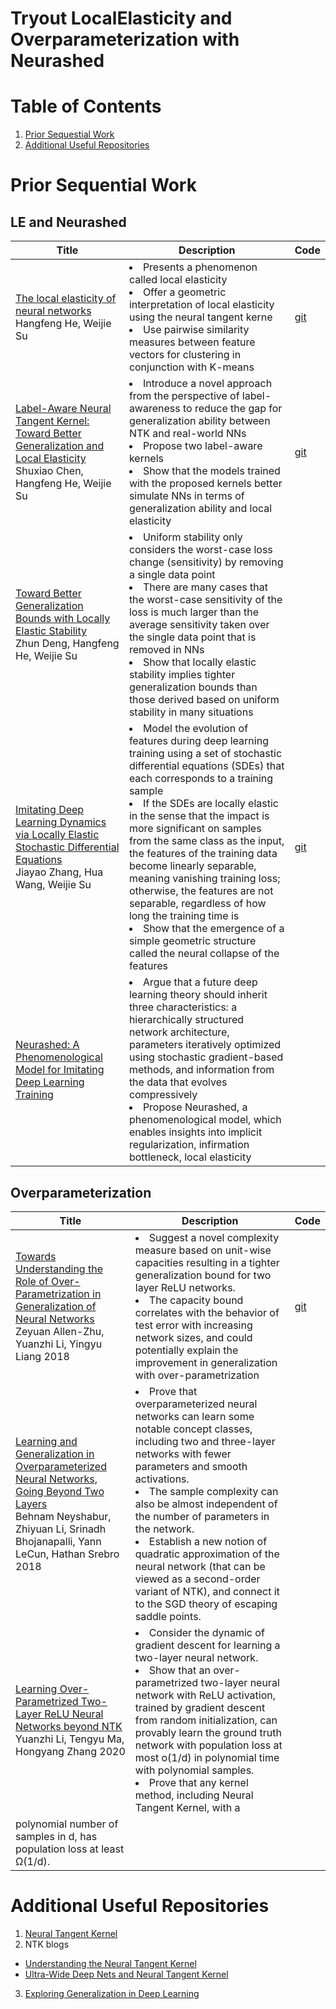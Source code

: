 # Tryout LocalElasticity and Overparameterization with Neurashed

# Table of Contents
1. [Prior Sequestial Work](#prior-sequential-work)
2. [Additional Useful Repositories](#additional-useful-repositories)

# Prior Sequential Work
## LE and Neurashed
| Title | Description | Code |
|-------|-------------|------|
|  [The local elasticity of neural networks](https://arxiv.org/abs/1910.06943) <br> Hangfeng He, Weijie Su     |    <li>Presents a phenomenon called local elasticity</li> <li>Offer a geometric interpretation of local elasticity using the neural tangent kerne</li> <li>Use pairwise similarity measures between feature vectors for clustering in conjunction with K-means</li>   |   [git](https://github.com/HornHehhf/LocalElasticity)   |
|  [Label-Aware Neural Tangent Kernel: Toward Better Generalization and Local Elasticity](https://proceedings.neurips.cc/paper/2020/hash/b6b90237b3ebd1e462a5d11dbc5c4dae-Abstract.html) <br> Shuxiao Chen, Hangfeng He, Weijie Su     |    <li>Introduce a novel approach from the perspective of label-awareness to reduce the gap for generalization ability between NTK and real-world NNs</li> <li>Propose two label-aware kernels</li> <li>Show that the models trained with the proposed kernels better simulate NNs in terms of generalization ability and local elasticity</li>   |   [git](https://github.com/HornHehhf/LANTK)   |
|  [Toward Better Generalization Bounds with Locally Elastic Stability](https://proceedings.mlr.press/v139/deng21b.html) <br> Zhun Deng, Hangfeng He, Weijie Su     |    <li>Uniform stability only considers the worst-case loss change (sensitivity) by removing a single data point</li> <li>There are many cases that the worst-case sensitivity of the loss is much larger than the average sensitivity taken over the single data point that is removed in NNs</li> <li>Show that locally elastic stability implies tighter generalization bounds than those derived based on uniform stability in many situations</li>   |   |
|  [Imitating Deep Learning Dynamics via Locally Elastic Stochastic Differential Equations](https://proceedings.neurips.cc/paper/2021/file/327af0f71f7acdfd882774225f04775f-Paper.pdf) <br> Jiayao Zhang, Hua Wang, Weijie Su     |    <li>Model the evolution of features during deep learning training using a set of stochastic differential equations (SDEs) that each corresponds to a training sample</li> <li>If the SDEs are locally elastic in the sense that the impact is more significant on samples from the same class as the input, the features of the training data become linearly separable, meaning vanishing training loss; otherwise, the features are not separable, regardless of how long the training time is</li> <li>Show that the emergence of a simple geometric structure called the neural collapse of the features</li>   |   [git](https://github.com/zjiayao/le_sde)   |
|  [Neurashed: A Phenomenological Model for Imitating Deep Learning Training](https://arxiv.org/pdf/2112.09741.pdf)   |   <li>Argue that a future deep learning theory should inherit three characteristics: a hierarchically structured network architecture, parameters iteratively optimized using stochastic gradient-based methods, and information from the data that evolves compressively</li>  <li>Propose Neurashed, a phenomenological model, which enables insights into implicit regularization, infirmation bottleneck, local elasticity</li>  |   |

## Overparameterization
| Title | Description | Code |
|-------|-------------|------|
|  [Towards Understanding the Role of Over-Parametrization in Generalization of Neural Networks](https://arxiv.org/pdf/1811.04918.pdf) <br> Zeyuan Allen-Zhu, Yuanzhi Li, Yingyu Liang 2018     |    <li>Suggest a novel complexity measure based on unit-wise capacities resulting in a tighter generalization bound for two layer ReLU networks.</li> <li>The capacity bound correlates with the behavior of test error with increasing network sizes, and could potentially explain the improvement in generalization with over-parametrization</li>    |   [git](https://github.com/bneyshabur/over-parametrization)   |
|  [Learning and Generalization in Overparameterized Neural Networks, Going Beyond Two Layers](https://arxiv.org/pdf/1805.12076.pdf) <br> Behnam Neyshabur, Zhiyuan Li, Srinadh Bhojanapalli, Yann LeCun, Hathan Srebro 2018     |    <li>Prove that overparameterized neural networks can learn some notable concept classes, including two and three-layer networks with fewer parameters and smooth activations.</li> <li>The sample complexity can also be almost independent of the number of parameters in the network.</li>  <li>Establish a new notion of quadratic approximation of the neural network (that can be viewed as a second-order variant of NTK), and connect it to the SGD theory of escaping saddle points.</li>  |    |
|  [Learning Over-Parametrized Two-Layer ReLU Neural Networks beyond NTK](https://arxiv.org/pdf/2007.04596.pdf) <br> Yuanzhi Li, Tengyu Ma, Hongyang Zhang 2020     |    <li>Consider the dynamic of gradient descent for learning a two-layer neural network.</li> <li>Show that an over-parametrized two-layer neural network with ReLU activation, trained by gradient descent from random initialization, can provably learn the ground truth network with population loss at most o(1/d) in polynomial time with polynomial samples.</li>  <li>Prove that any kernel method, including Neural Tangent Kernel, with a
polynomial number of samples in d, has population loss at least Ω(1/d).</li>  |    |

# Additional Useful Repositories
1. [Neural Tangent Kernel](https://github.com/damaru2/ntk/blob/master/readme.md)
2. NTK blogs
* [Understanding the Neural Tangent Kernel](https://rajatvd.github.io/NTK/)
* [Ultra-Wide Deep Nets and Neural Tangent Kernel](http://www.offconvex.org/2019/10/03/NTK/)
3. [Exploring Generalization in Deep Learning](https://github.com/bneyshabur/generalization-bounds)
